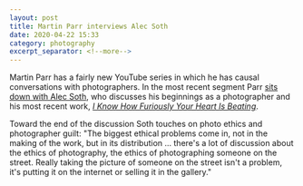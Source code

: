 ```yaml
---
layout: post
title: Martin Parr interviews Alec Soth
date: 2020-04-22 15:33
category: photography
excerpt_separator: <!--more-->
---
```

Martin Parr has a fairly new YouTube series in which he has causal conversations with photographers. In the most recent segment Parr [sits down with Alec Soth](https://www.youtube.com/watch?v=fUyzwFJe2-s), who discusses his beginnings as a photographer and his most recent work, _[I Know How Furiously Your Heart Is Beating](https://alecsoth.com/photography/projects/i-know-how-furiously-your-heart-is-beating)_.  

Toward the end of the discussion Soth touches on photo ethics and photographer guilt: "The biggest ethical problems come in, not in the making of the work, but in its distribution ... there's a lot of discussion about the ethics of photography, the ethics of photographing someone on the street. Really taking the picture of someone on the street isn't a problem, it's putting it on the internet or selling it in the gallery."<!--more-->